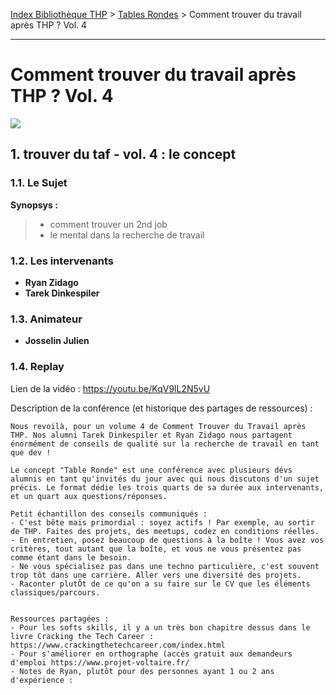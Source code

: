 [Index Bibliothèque THP](https://github.com/TheHackingProject/bibliotheque-THP) > [Tables Rondes](https://github.com/TheHackingProject/bibliotheque-THP/blob/master/sommaires/tables_rondes.md) > Comment trouver du travail après THP ? Vol. 4

___

# Comment trouver du travail après THP ? Vol. 4

![](https://picsum.photos/1024/400)


## 1. trouver du taf - vol. 4 : le concept

### 1.1. Le Sujet

**Synopsys :**
>- comment trouver un 2nd job
>- le mental dans la recherche de travail

### 1.2. Les intervenants

- **Ryan Zidago**
- **Tarek Dinkespiler**

### 1.3. Animateur

- **Josselin Julien**

### 1.4. Replay

Lien de la vidéo : https://youtu.be/KqV9lL2N5vU

Description de la conférence (et historique des partages de ressources) :

```
Nous revoilà, pour un volume 4 de Comment Trouver du Travail après THP. Nos alumni Tarek Dinkespiler et Ryan Zidago nous partagent énormément de conseils de qualité sur la recherche de travail en tant que dev !

Le concept "Table Ronde" est une conférence avec plusieurs dévs alumnis en tant qu'invités du jour avec qui nous discutons d'un sujet précis. Le format dédie les trois quarts de sa durée aux intervenants, et un quart aux questions/réponses. 

Petit échantillon des conseils communiqués :
- C'est bête mais primordial : soyez actifs ! Par exemple, au sortir de THP. Faites des projets, des meetups, codez en conditions réelles.
- En entretien, posez beaucoup de questions à la boîte ! Vous avez vos critères, tout autant que la boîte, et vous ne vous présentez pas comme étant dans le besoin. 
- Ne vous spécialisez pas dans une techno particulière, c'est souvent trop tôt dans une carrière. Aller vers une diversité des projets.
- Raconter plutÔt de ce qu'on a su faire sur le CV que les éléments classiques/parcours.


Ressources partagées :
- Pour les softs skills, il y a un très bon chapitre dessus dans le livre Cracking the Tech Career : https://www.crackingthetechcareer.com/index.html
- Pour s'améliorer en orthographe (accès gratuit aux demandeurs d'emploi https://www.projet-voltaire.fr/
- Notes de Ryan, plutôt pour des personnes ayant 1 ou 2 ans d'expérience : 
```